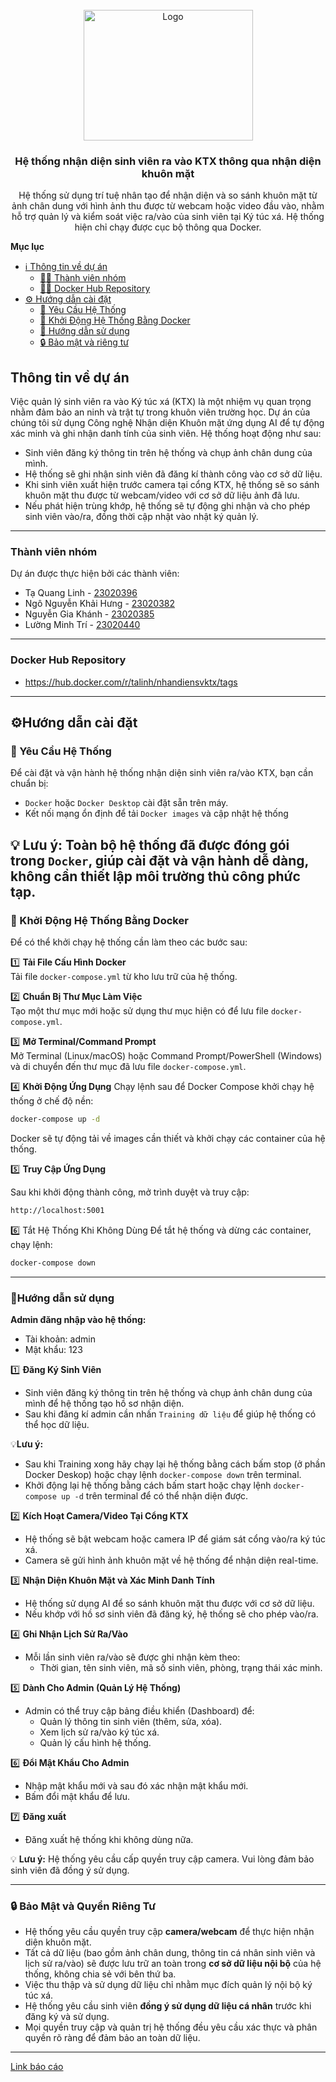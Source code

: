 <br />

<div align="center"><a  href="#top"></a>

<img  src="https://scontent.fhan4-5.fna.fbcdn.net/v/t39.30808-6/311132686_10160574411287259_2334651095928618880_n.jpg?_nc_cat=103&ccb=1-7&_nc_sid=6ee11a&_nc_ohc=7Dr61rhBM_MQ7kNvwHR8lVa&_nc_oc=Adl9duhsI5y3tIe6V1XS7B0h14NIv7XdunCqKCBuF2jk8eaUhKtz1wAPBJIW34sYyD4&_nc_zt=23&_nc_ht=scontent.fhan4-5.fna&_nc_gid=5HZaSS_S17QlVY7V4XpCvw&oh=00_AfIew9R4oSEeo6ABAcbd6NxixGqn_6l_0P2LYL3YmBgyvg&oe=683B3A9F"  alt="Logo"  width="271"  height="209">

<h3 align="center">Hệ thống nhận diện sinh viên ra vào KTX thông qua nhận diện khuôn mặt</h3>

<p align="center">

Hệ thống sử dụng trí tuệ nhân tạo để nhận diện và so sánh khuôn mặt từ ảnh chân dung với hình ảnh thu được từ webcam hoặc video đầu vào, nhằm hỗ trợ quản lý và kiểm soát việc ra/vào của sinh viên tại Ký túc xá. Hệ thống hiện chỉ chạy được cục bộ thông qua Docker.

</div>

**Mục lục**

- [ℹ Thông tin về dự án](#ℹ-thông-tin-về-dự-án)
  - [👨‍💻 Thành viên nhóm](#-thành-viên-nhóm)
  - [👨‍💻 Docker Hub Repository](#-Docker-Hub-Repository)
- [⚙️ Hướng dẫn cài đặt](#-Hướng-dẫn-cài-đặt)
  - [📝 Yêu Cầu Hệ Thống](#-Yêu-cầu-hệ-thống)
  - [🐳 Khởi Động Hệ Thống Bằng Docker](#-Khởi-động-hệ-thống-bằng-docker)
  - [📖 Hướng dẫn sử dụng](#-Hướng-dẫn-sử-dụng)
  - [🔒 Bảo mật và riêng tư](#-Bảo-mật-và-riêng-tư)

## Thông tin về dự án
Việc quản lý sinh viên ra vào Ký túc xá (KTX) là một nhiệm vụ quan trọng nhằm đảm bảo an ninh và trật tự trong khuôn viên trường học. Dự án của chúng tôi sử dụng Công nghệ Nhận diện Khuôn mặt ứng dụng AI để tự động xác minh và ghi nhận danh tính của sinh viên. Hệ thống hoạt động như sau:

- Sinh viên đăng ký thông tin trên hệ thống và chụp ảnh chân dung của mình.
- Hệ thống sẽ ghi nhận sinh viên đã đăng kí thành công vào cơ sở dữ liệu.
- Khi sinh viên xuất hiện trước camera tại cổng KTX, hệ thống sẽ so sánh khuôn mặt thu được từ webcam/video với cơ sở dữ liệu ảnh đã lưu.
- Nếu phát hiện trùng khớp, hệ thống sẽ tự động ghi nhận và cho phép sinh viên vào/ra, đồng thời cập nhật vào nhật ký quản lý.

---

### Thành viên nhóm
Dự án được thực hiện bởi các thành viên:
* Tạ Quang Linh - [23020396](mailto:23020396@vnu.edu.vn)
* Ngô Nguyễn Khải Hưng - [23020382](mailto:23020382@vnu.edu.vn)
* Nguyễn Gia Khánh - [23020385](mailto:23020385@vnu.edu.vn)
* Lường Minh Trí - [23020440](mailto:23020440@vnu.edu.vn)

---

### Docker Hub Repository
- https://hub.docker.com/r/talinh/nhandiensvktx/tags

---

## ⚙️Hướng dẫn cài đặt

### 📝 Yêu Cầu Hệ Thống
Để cài đặt và vận hành hệ thống nhận diện sinh viên ra/vào KTX, bạn cần chuẩn bị:

- `Docker` hoặc `Docker Desktop` cài đặt sẵn trên máy.
- Kết nối mạng ổn định để tải `Docker images` và cập nhật hệ thống

💡 Lưu ý: Toàn bộ hệ thống đã được đóng gói trong `Docker`, giúp cài đặt và vận hành dễ dàng, không cần thiết lập môi trường thủ công phức tạp.
---
### 🐳 Khởi Động Hệ Thống Bằng Docker
Để có thể khởi chạy hệ thống cần làm theo các bước sau:

1️⃣ **Tải File Cấu Hình Docker**  
Tải file `docker-compose.yml` từ kho lưu trữ của hệ thống.

2️⃣ **Chuẩn Bị Thư Mục Làm Việc**  
Tạo một thư mục mới hoặc sử dụng thư mục hiện có để lưu file `docker-compose.yml`.

3️⃣ **Mở Terminal/Command Prompt**  
Mở Terminal (Linux/macOS) hoặc Command Prompt/PowerShell (Windows) và di chuyển đến thư mục đã lưu file `docker-compose.yml`.

4️⃣ **Khởi Động Ứng Dụng**
Chạy lệnh sau để Docker Compose khởi chạy hệ thống ở chế độ nền:
```bash
docker-compose up -d
```
Docker sẽ tự động tải về images cần thiết và khởi chạy các container của hệ thống.

5️⃣ **Truy Cập Ứng Dụng**

Sau khi khởi động thành công, mở trình duyệt và truy cập:
```bash
http://localhost:5001
```
6️⃣ Tắt Hệ Thống Khi Không Dùng
Để tắt hệ thống và dừng các container, chạy lệnh:
```bash
docker-compose down
```
---
### 📖Hướng dẫn sử dụng

**Admin đăng nhập vào hệ thống:**
- Tài khoản: admin
- Mật khẩu: 123

1️⃣ **Đăng Ký Sinh Viên**  
- Sinh viên đăng ký thông tin trên hệ thống và chụp ảnh chân dung của mình để hệ thống tạo hồ sơ nhận diện.
- Sau khi đăng kí admin cần nhấn `Training dữ liệu` để giúp hệ thống có thể học dữ liệu.

💡**Lưu ý:** 
- Sau khi Training xong hãy chạy lại hệ thống bằng cách bấm stop (ở phần Docker Deskop) hoặc chạy lệnh `docker-compose down` trên terminal.
- Khởi động lại hệ thống bằng cách bấm start hoặc chạy lệnh `docker-compose up -d` trên terminal để có thể nhận diện được.

2️⃣ **Kích Hoạt Camera/Video Tại Cổng KTX**  
- Hệ thống sẽ bật webcam hoặc camera IP để giám sát cổng vào/ra ký túc xá.
- Camera sẽ gửi hình ảnh khuôn mặt về hệ thống để nhận diện real-time.

3️⃣ **Nhận Diện Khuôn Mặt và Xác Minh Danh Tính**  
- Hệ thống sử dụng AI để so sánh khuôn mặt thu được với cơ sở dữ liệu.
- Nếu khớp với hồ sơ sinh viên đã đăng ký, hệ thống sẽ cho phép vào/ra.

4️⃣ **Ghi Nhận Lịch Sử Ra/Vào**  
- Mỗi lần sinh viên ra/vào sẽ được ghi nhận kèm theo:  
  - Thời gian, tên sinh viên, mã số sinh viên, phòng, trạng thái xác minh.

5️⃣ **Dành Cho Admin (Quản Lý Hệ Thống)**  
- Admin có thể truy cập bảng điều khiển (Dashboard) để:  
  - Quản lý thông tin sinh viên (thêm, sửa, xóa).  
  - Xem lịch sử ra/vào ký túc xá.  
  - Quản lý cấu hình hệ thống.

6️⃣ **Đổi Mật Khẩu Cho Admin**
- Nhập mật khẩu mới và sau đó xác nhận mật khẩu mới.
- Bấm đổi mật khẩu để lưu.

7️⃣ **Đăng xuất**
- Đăng xuất hệ thống khi không dùng nữa.

💡 **Lưu ý:** Hệ thống yêu cầu cấp quyền truy cập camera. Vui lòng đảm bảo sinh viên đã đồng ý sử dụng.

---

### 🔒 Bảo Mật và Quyền Riêng Tư

- Hệ thống yêu cầu quyền truy cập **camera/webcam** để thực hiện nhận diện khuôn mặt.
- Tất cả dữ liệu (bao gồm ảnh chân dung, thông tin cá nhân sinh viên và lịch sử ra/vào) sẽ được lưu trữ an toàn trong **cơ sở dữ liệu nội bộ** của hệ thống, không chia sẻ với bên thứ ba.
- Việc thu thập và sử dụng dữ liệu chỉ nhằm mục đích quản lý nội bộ ký túc xá.
- Hệ thống yêu cầu sinh viên **đồng ý sử dụng dữ liệu cá nhân** trước khi đăng ký và sử dụng.
- Mọi quyền truy cập và quản trị hệ thống đều yêu cầu xác thực và phân quyền rõ ràng để đảm bảo an toàn dữ liệu.

---

[Link báo cáo](https://www.notion.so/T-i-li-u-thi-t-k-h-th-ng-nh-n-di-n-sinh-vi-n-ra-v-o-k-t-c-x-1f695f47bee48087aff8e10d29136c4b?pvs=4)
